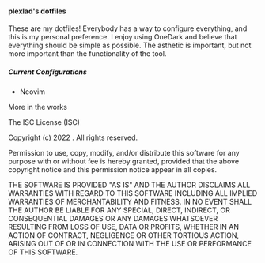 #### plexlad's dotfiles

These are my dotfiles! Everybody has a way to configure everything, and this is my personal preference. I enjoy using OneDark and believe that everything should be simple as possible. The asthetic is important, but not more important than the functionality of the tool.

##### Current Configurations
 * Neovim

More in the works


The ISC License (ISC)

Copyright (c) 2022 . All rights reserved.

Permission to use, copy, modify, and/or distribute this software for any purpose with or without fee is hereby granted, provided that the above copyright notice and this permission notice appear in all copies.

THE SOFTWARE IS PROVIDED "AS IS" AND THE AUTHOR DISCLAIMS ALL WARRANTIES WITH REGARD TO THIS SOFTWARE INCLUDING ALL IMPLIED WARRANTIES OF MERCHANTABILITY AND FITNESS. IN NO EVENT SHALL THE AUTHOR BE LIABLE FOR ANY SPECIAL, DIRECT, INDIRECT, OR CONSEQUENTIAL DAMAGES OR ANY DAMAGES WHATSOEVER RESULTING FROM LOSS OF USE, DATA OR PROFITS, WHETHER IN AN ACTION OF CONTRACT, NEGLIGENCE OR OTHER TORTIOUS ACTION, ARISING OUT OF OR IN CONNECTION WITH THE USE OR PERFORMANCE OF THIS SOFTWARE.
